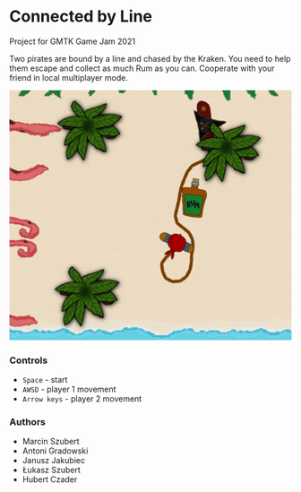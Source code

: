 # Connected by Line
Project for GMTK Game Jam 2021

Two pirates are bound by a line and chased by the Kraken. You need to help them escape and collect as much Rum as you can. Cooperate with your friend in local multiplayer mode. 

![](icon.png)

### Controls

- ```Space``` - start
- ```AWSD``` - player 1 movement
- ```Arrow keys``` - player 2 movement

### Authors
- Marcin Szubert
- Antoni Gradowski
- Janusz Jakubiec
- Łukasz Szubert
- Hubert Czader